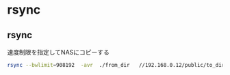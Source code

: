 # rsync


## rsync
 
速度制限を指定してNASにコピーする
```zsh
rsync --bwlimit=908192  -avr  ./from_dir   //192.168.0.12/public/to_dir
```